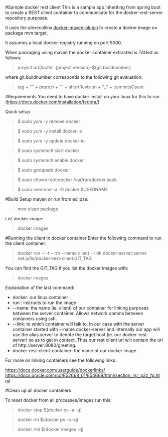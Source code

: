 #Sample docker rest client
This is a sample app inheriting from spring boot to create a REST client container to communicate for the docker-rest-server repository purposes.

It uses the alexecollins [docker-maven-plugin](https://github.com/alexec/docker-maven-plugin "docker-maven-plugin") to create a docker image on package mvn target. 

It assumes a local docker-registry running on port 5000.

When packaging using maven the docker container extracted is TAGed as follows:

> ${project.artifactId}-${project.version}-${git.buildnumber}

where git.buildnumber corresponds to the following git evaluation:

> tag + "_" + branch + "_" + shortRevision + "_" + commitsCount

#Requirements
You need to have docker install on your linux for this to run (https://docs.docker.com/installation/fedora/)

Quick setup

>$ sudo yum -y remove docker

>$ sudo yum -y install docker-io

>$ sudo yum -y update docker-io

>$ sudo systemctl start docker

>$ sudo systemctl enable docker

>$ sudo groupadd docker

>$ sudo chown root:docker /var/run/docker.sock

>$ sudo usermod -a -G docker $USERNAME

#Build
Setup maven or run from eclipse:

>mvn clean package

List docker image:

>docker images

#Running the client in docker container
Enter the following command to run the client container:

> docker run -i -t --rm --name client --link docker-server:server net.jufis/docker-rest-client:GIT_TAG

You can find the GIT_TAG if you list the docker images with:

> docker images

Explanation of the last command:

* docker: our linux container
* run   : instructs to run the image 
* --name: the name (ie. client) of our container for linking purposes between the server container. Allows network comms between containers using ssh.
* --link: to which container will talk to. In our case with the server container started with --name docker-server and internally our app will use the alias server to denote the target host (ie. our docker-rest-server) so as to get in contact. Thus our rest client url will contain the url of http://server:8080/greeting.
* docker-rest-client-container: the name of our docker image.

For more on linking containers see the following links:

<a href=https://docs.docker.com/userguide/dockerlinks/>https://docs.docker.com/userguide/dockerlinks/</a>
<br/>
<a href=https://docs.oracle.com/cd/E52668_01/E54669/html/section_rsr_p2z_fp.html>https://docs.oracle.com/cd/E52668_01/E54669/html/section_rsr_p2z_fp.html</a>

#Clean up all docker containers

To reset docker from all processes/images run this:

> docker stop $(docker ps -a -q)

>docker rm $(docker ps -a -q)

>docker rmi $(docker images -q)